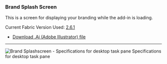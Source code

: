 ### Brand Splash Screen

This is a screen for displaying your branding while the add-in is loading.

Current Fabric Version Used: [2.6.1](https://github.com/OfficeDev/office-ui-fabric-core/releases/tag/2.6.1)

* [Download .Ai (Adobe Illustrator) file](https://github.com/OfficeDev/Office-Add-in-UX-Design-Patterns/blob/master/Patterns/Source%20Files/Brand_splashscreen.ai?raw=true)

***

![Brand Splashscreen - Specifications for desktop task pane](https://raw.githubusercontent.com/OfficeDev/Office-Add-in-UX-Design-Patterns/master/Patterns/Assets/Brand_Splashscreen/Brand_splashscreen_Desktop%20Task%20Pane%20Callouts.png)
Specifications for desktop task pane 
